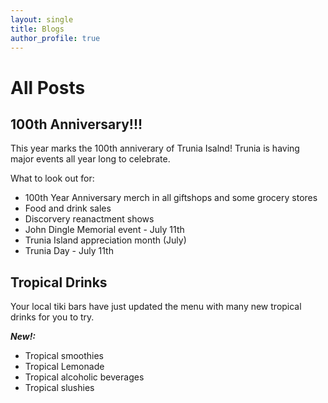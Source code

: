 ```yaml
---
layout: single
title: Blogs
author_profile: true
---
```



# All Posts

## 100th Anniversary!!!
This year marks the 100th anniverary of Trunia Isalnd! Trunia is having major events all year long to celebrate. 

What to look out for:
- 100th Year Anniversary merch in all giftshops and some grocery stores
- Food and drink sales
- Discorvery reanactment shows
- John Dingle Memorial event - July 11th
- Trunia Island appreciation month (July)
- Trunia Day - July 11th

## Tropical Drinks
Your local tiki bars have just updated the menu with many new tropical drinks for you to try.

***New!:***
- Tropical smoothies
- Tropical Lemonade
- Tropical alcoholic beverages
- Tropical slushies